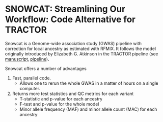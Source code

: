 # SNOWCAT: Streamlining Our Workflow: Code Alternative for TRACTOR

Snowcat is a Genome-wide association study (GWAS) pipeline with
correction for local ancestry as estimated with RFMIX.
It follows the model originally introduced by Elizabeth G. Atkinson in the TRACTOR pipeline
(see [manuscript](https://www.nature.com/articles/s41588-020-00766-y), 
[pipeline](https://github.com/Atkinson-Lab/Tractor)).

Snowcat offers a number of advantages

1. Fast, parallel code. 
    - Allows one to rerun the whole GWAS in a matter of hours on a single computer.
2. Returns more test statistics and QC metrics for each variant
    - T-statistic and p-value for each ancestry
    - F-test and p-value for the whole model
    - Minor allele frequency (MAF) and minor allele count (MAC) for each ancestry





